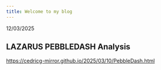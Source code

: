 ```yaml
---
title: Welcome to my blog
---
```


12/03/2025  

## LAZARUS PEBBLEDASH Analysis  
<https://cedricg-mirror.github.io/2025/03/10/PebbleDash.html>  


